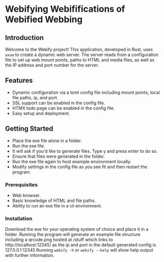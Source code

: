 # Webifying Webififications of Webified Webbing

## Introduction
Welcome to the Webify project! This application, developed in Rust, uses `axum` to create a dynamic web server.
The server reads from a configuration file to set up web mount points, paths to HTML and media files,
as well as the IP address and port number for the server.

## Features
- Dynamic configuration via a toml config file including mount points, local file paths, ip, and port.
- SSL support can be enabled in the config file.
- HTMX todo page can be enabled in the config file.
- Easy setup and deployment.

## Getting Started
- Place the exe file alone in a folder.
- Run the exe file.
- It will ask if you'd like to generate files. Type y and press enter to do so.
- Ensure that files were generated in the folder.
- Run the exe file again to host example environment locally.
- Modify settings in the config file as you see fit and then restart the program.

### Prerequisites
- Web browser.
- Basic knowledge of HTML and file paths.
- Ability to run an exe file in a cli environment.

### Installation
Download the exe for your operating system of choice and place it in a folder.
Running the program will generate an example file structure including a qrcode.png hosted at /stuff which links to http://localhost:12345/ as the ip and port in the default generated config is 127.0.0.1:12345
Running `webify -h` or `webify --help` will show help output with further information.
